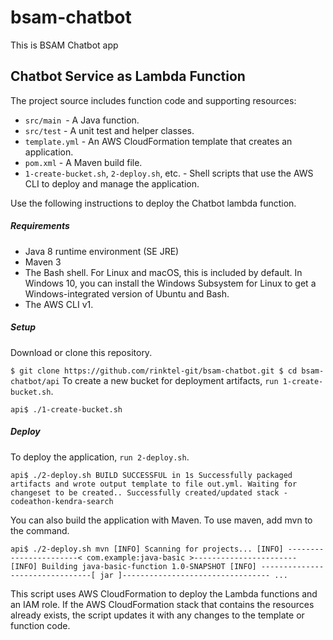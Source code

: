 # bsam-chatbot
This is BSAM Chatbot app

## Chatbot Service as Lambda Function
The project source includes function code and supporting resources:

* `src/main `- A Java function.
* `src/test` - A unit test and helper classes.
* `template.yml` - An AWS CloudFormation template that creates an application.
* `pom.xml` - A Maven build file.
* `1-create-bucket.sh`, `2-deploy.sh`, etc. - Shell scripts that use the AWS CLI to deploy and manage the application.

Use the following instructions to deploy the Chatbot lambda function.

##### Requirements
* Java 8 runtime environment (SE JRE)
* Maven 3
* The Bash shell. For Linux and macOS, this is included by default. In Windows 10, you can install the Windows Subsystem for Linux to get a Windows-integrated version of Ubuntu and Bash.
* The AWS CLI v1.

##### Setup
Download or clone this repository.

 `$ git clone https://github.com/rinktel-git/bsam-chatbot.git
  $ cd bsam-chatbot/api`
To create a new bucket for deployment artifacts, `run 1-create-bucket.sh`.

`api$ ./1-create-bucket.sh`

##### Deploy
To deploy the application, `run 2-deploy.sh`.

`api$ ./2-deploy.sh
BUILD SUCCESSFUL in 1s
Successfully packaged artifacts and wrote output template to file out.yml.
Waiting for changeset to be created..
Successfully created/updated stack - codeathon-kendra-search`

You can also build the application with Maven. To use maven, add mvn to the command.

`api$ ./2-deploy.sh mvn
[INFO] Scanning for projects...
[INFO] -----------------------< com.example:java-basic >-----------------------
[INFO] Building java-basic-function 1.0-SNAPSHOT
[INFO] --------------------------------[ jar ]---------------------------------
...`

This script uses AWS CloudFormation to deploy the Lambda functions and an IAM role. If the AWS CloudFormation stack that contains the resources already exists, the script updates it with any changes to the template or function code.
